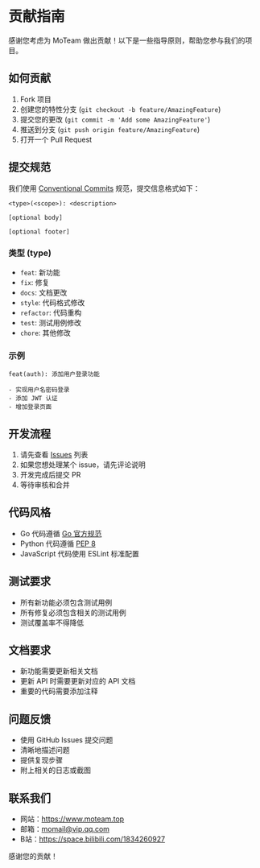 # 贡献指南

感谢您考虑为 MoTeam 做出贡献！以下是一些指导原则，帮助您参与我们的项目。

## 如何贡献

1. Fork 项目
2. 创建您的特性分支 (`git checkout -b feature/AmazingFeature`)
3. 提交您的更改 (`git commit -m 'Add some AmazingFeature'`)
4. 推送到分支 (`git push origin feature/AmazingFeature`)
5. 打开一个 Pull Request

## 提交规范

我们使用 [Conventional Commits](https://www.conventionalcommits.org/) 规范，提交信息格式如下：

```
<type>(<scope>): <description>

[optional body]

[optional footer]
```

### 类型 (type)

- `feat`: 新功能
- `fix`: 修复
- `docs`: 文档更改
- `style`: 代码格式修改
- `refactor`: 代码重构
- `test`: 测试用例修改
- `chore`: 其他修改

### 示例

```
feat(auth): 添加用户登录功能

- 实现用户名密码登录
- 添加 JWT 认证
- 增加登录页面
```

## 开发流程

1. 请先查看 [Issues](https://github.com/MoTeam-cn/issues) 列表
2. 如果您想处理某个 issue，请先评论说明
3. 开发完成后提交 PR
4. 等待审核和合并

## 代码风格

- Go 代码遵循 [Go 官方规范](https://golang.org/doc/effective_go)
- Python 代码遵循 [PEP 8](https://www.python.org/dev/peps/pep-0008/)
- JavaScript 代码使用 ESLint 标准配置

## 测试要求

- 所有新功能必须包含测试用例
- 所有修复必须包含相关的测试用例
- 测试覆盖率不得降低

## 文档要求

- 新功能需要更新相关文档
- 更新 API 时需要更新对应的 API 文档
- 重要的代码需要添加注释

## 问题反馈

- 使用 GitHub Issues 提交问题
- 清晰地描述问题
- 提供复现步骤
- 附上相关的日志或截图

## 联系我们

- 网站：https://www.moteam.top
- 邮箱：momail@vip.qq.com
- B站：https://space.bilibili.com/1834260927

感谢您的贡献！ 